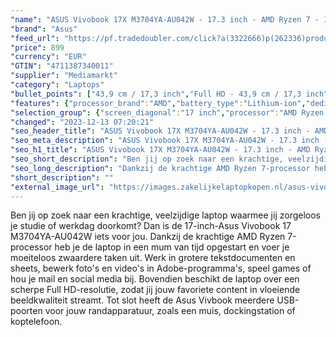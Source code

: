 ```yaml
---
"name": "ASUS Vivobook 17X M3704YA-AU042W - 17.3 inch - AMD Ryzen 7 - 16 GB - 1 TB"
"brand": "Asus"
"feed_url": "https://pf.tradedoubler.com/click?a(3322666)p(262336)product(50617-1795240)ttid(3)url(https%3A%2F%2Fwww.mediamarkt.nl%2Fnl%2Fproduct%2F_asus-vivobook-17x-m3704ya-au042w-173-inch-amd-ryzen-7-16-gb-1-tb-1795240.html%3Futm_source%3Dtradedoubler%26utm_medium%3Daff-comparison%26utm_term%3D1795240)"
"price": 899
"currency": "EUR"
"GTIN": "4711387340011"
"supplier": "Mediamarkt"
"category": "Laptops"
"bullet_points": ["43,9 cm / 17,3 inch","Full HD - 43,9 cm / 17,3 inch","SSD , 1 TB , M.2 via PCIe","1x USB 2.0 Type-A. 1x USB 3.2 Gen 1 Type-C. 2x USB 3.2 Gen 1 Type-A. 1x HDMI 1.4. 1x 3.5mm Combo Audio Jack","Lithium-ion","39.9 cm x 1.98 cm x 25.1 cm /"]
"features": {"processor_brand":"AMD","battery_type":"Lithium-ion","dedicated_graphics_memory":"2 GB","manufacturer_part_number":"90NB1192-M003Y0","color":"Zwart","brightness":"250 cd/m²","product_height":"1,98 cm","additional_update_information":"Voor zover op de afbeeldingen apps worden getoond, geldt dat MediaMarkt niet kan garanderen dat de apps tijdens de volledige levensduur van het product goed zullen blijven functioneren. Dit hangt af van het beleid van de fabrikant.","hard_disk_1":"SSD , 1 TB , M.2 via PCIe","update_policy":"Update via site (minimaal 2 jaar)","min_duration_supported_software_updates":"2 jaar","bluetooth":"Ja","battery_life":"9 u","processor_model":"Ryzen™ 7","ram_configuration":"2x 8 GB","manufacturer_guarantee":"2 jaar","card_reader":"Nee","panel_type":"IPS (In-Plane Switching)","total_storage_space_in_gb":"1 TB","touchscreen":"Nee","number_of_processor_cores":"8","processor":"AMD Ryzen 7 7730U","capacity_of_1_hard_disk":"1 TB","processor_speed_with_turbo":"4.5 GHz","image_quality":"Full HD","product_manufacturer":"ASUS","short_description":"ASUS VIVOBOOK 17X M3704YA-AU042W","dimensions_weight":"39.9 cm x 1.98 cm x 25.1 cm /","integrated_mike":"Ja","screen_diagonal_inches":"17.3 inch","speakers":"Ja","convertibility":"Vast scherm","height":"1,98 cm","warranty_note":"On-site","connections":"1x USB 2.0 Type-A. 1x USB 3.2 Gen 1 Type-C. 2x USB 3.2 Gen 1 Type-A. 1x HDMI 1.4. 1x 3.5mm Combo Audio Jack","model_year":"2023","shipping_costs":"0.00","screen_type":"Mat scherm","memory_size":"16 GB","screen_diagonal_cm_inch":"43,9 cm / 17,3 inch","delivery_time":"5","screen_diagonal_cm":"43,9 cm","scope_of_delivery":"Laptop. AC-adapter (65 W). handleiding","depth":"25,1 cm","bluetooth_version":"5.3","old_price":"999.00","image_ratio":"16:9","product_type":"Laptop","type_of_1_hard_disk":"SSD","front_camera":"Ja","previous_price":"999.00","battery_capacity":"50 Wh","resolution":"1920 x 1080","integrated_webcam":"Ja","wlan":"Ja","product_width":"39,9 cm","ram_type":"DDR4","product_introduction_date":"2023-03-03","processor_clock_rate":"2.0 GHz","wlan_standards":"WiFi 6E (802.11AX)","special_features":"Nee","manufacturer_supported_software_updates":"Ja","weight":"2 kg","product_depth":"25,1 cm","total_storage_space":"1 TB"}
"selection_group": {"screen_diagonal":"17 inch","processor":"AMD Ryzen 7","changed_price_past_3_days":false,"product_family":"VivoBook"}
"changed": "2023-12-13 07:20:21"
"seo_header_title": "ASUS Vivobook 17X M3704YA-AU042W - 17.3 inch - AMD Ryzen 7 - 16 GB - 1 TB"
"seo_meta_description": "ASUS Vivobook 17X M3704YA-AU042W - 17.3 inch - AMD Ryzen 7 - 16 GB - 1 TB"
"seo_h1_title": "ASUS Vivobook 17X M3704YA-AU042W - 17.3 inch - AMD Ryzen 7 - 16 GB - 1 TB"
"seo_short_description": "Ben jij op zoek naar een krachtige, veelzijdige laptop waarmee jij zorgeloos je studie of werkdag doorkomt? Dan is de 17-inch-Asus Vivobook 17 M3704YA-AU042W iets voor jou."
"seo_long_description": "Dankzij de krachtige AMD Ryzen 7-processor heb je de laptop in een mum van tijd opgestart en voer je moeiteloos zwaardere taken uit. Werk in grotere tekstdocumenten en sheets, bewerk foto's en video's in Adobe-programma's, speel games of hou je mail en social media bij. Bovendien beschikt de laptop over een scherpe Full HD-resolutie, zodat jij jouw favoriete content in vloeiende beeldkwaliteit streamt. Tot slot heeft de Asus Vivbook meerdere USB-poorten voor jouw randapparatuur, zoals een muis, dockingstation of koptelefoon."
"short_description": ""
"external_image_url": "https://images.zakelijkelaptopkopen.nl/asus-vivobook-17x-m3704ya-au042w-173-inch-amd-ryzen-7-16-gb-1-tb-1795240.webp"
---
```


Ben jij op zoek naar een krachtige, veelzijdige laptop waarmee jij zorgeloos je studie of werkdag doorkomt? Dan is de 17-inch-Asus Vivobook 17 M3704YA-AU042W iets voor jou. Dankzij de krachtige AMD Ryzen 7-processor heb je de laptop in een mum van tijd opgestart en voer je moeiteloos zwaardere taken uit. Werk in grotere tekstdocumenten en sheets, bewerk foto's en video's in Adobe-programma's, speel games of hou je mail en social media bij. Bovendien beschikt de laptop over een scherpe Full HD-resolutie, zodat jij jouw favoriete content in vloeiende beeldkwaliteit streamt. Tot slot heeft de Asus Vivbook meerdere USB-poorten voor jouw randapparatuur, zoals een muis, dockingstation of koptelefoon.